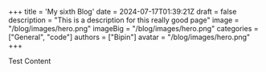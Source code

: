 +++
title = 'My sixth Blog'
date = 2024-07-17T01:39:21Z
draft = false
description = "This is a description for this really good page"
image = "/blog/images/hero.png"
imageBig = "/blog/images/hero.png"
categories = ["General", "code"]
authors = ["Bipin"]
avatar = "/blog/images/hero.png"
+++

Test Content
